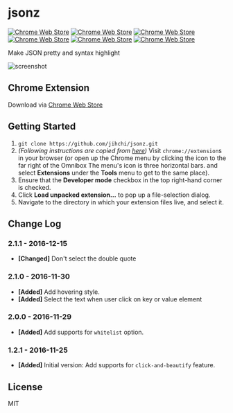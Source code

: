 # jsonz
[![Chrome Web Store](https://img.shields.io/chrome-web-store/v/ahendnlfikgofocdohpgaddkfjhbicnc.svg)](https://chrome.google.com/webstore/detail/jsonz/ahendnlfikgofocdohpgaddkfjhbicnc)
[![Chrome Web Store](https://img.shields.io/chrome-web-store/price/ahendnlfikgofocdohpgaddkfjhbicnc.svg)](https://chrome.google.com/webstore/detail/jsonz/ahendnlfikgofocdohpgaddkfjhbicnc)
[![Chrome Web Store](https://img.shields.io/chrome-web-store/rating/ahendnlfikgofocdohpgaddkfjhbicnc.svg)](https://chrome.google.com/webstore/detail/jsonz/ahendnlfikgofocdohpgaddkfjhbicnc)
[![Chrome Web Store](https://img.shields.io/chrome-web-store/rating-count/ahendnlfikgofocdohpgaddkfjhbicnc.svg)](https://chrome.google.com/webstore/detail/jsonz/ahendnlfikgofocdohpgaddkfjhbicnc)
[![Chrome Web Store](https://img.shields.io/chrome-web-store/stars/ahendnlfikgofocdohpgaddkfjhbicnc.svg)](https://chrome.google.com/webstore/detail/jsonz/ahendnlfikgofocdohpgaddkfjhbicnc)
[![Chrome Web Store](https://img.shields.io/chrome-web-store/d/ahendnlfikgofocdohpgaddkfjhbicnc.svg)](https://chrome.google.com/webstore/detail/jsonz/ahendnlfikgofocdohpgaddkfjhbicnc)

Make JSON pretty and syntax highlight

![screenshot](https://img.987.tw/0B8cemvXY3r61NHdSZEl1VkZSWVU)

## Chrome Extension

Download via [Chrome Web Store](https://chrome.google.com/webstore/detail/jsonz/ahendnlfikgofocdohpgaddkfjhbicnc)

## Getting Started

1. `git clone https://github.com/jihchi/jsonz.git`
1. *(Following instructions are copied from [here](https://developer.chrome.com/extensions/getstarted#unpacked))* Visit `chrome://extension`s in your browser (or open up the Chrome menu by clicking the icon to the far right of the Omnibox The menu's icon is three horizontal bars. and select **Extensions** under the **Tools** menu to get to the same place).
1. Ensure that the **Developer mode** checkbox in the top right-hand corner is checked.
1. Click **Load unpacked extension…** to pop up a file-selection dialog.
1. Navigate to the directory in which your extension files live, and select it.

## Change Log

### 2.1.1 - 2016-12-15

* **[Changed]** Don't select the double quote

### 2.1.0 - 2016-11-30

* **[Added]** Add hovering style.
* **[Added]** Select the text when user click on key or value element

### 2.0.0 - 2016-11-29

* **[Added]** Add supports for `whitelist` option.

### 1.2.1 - 2016-11-25

* **[Added]** Initial version: Add supports for `click-and-beautify` feature.

## License

MIT

